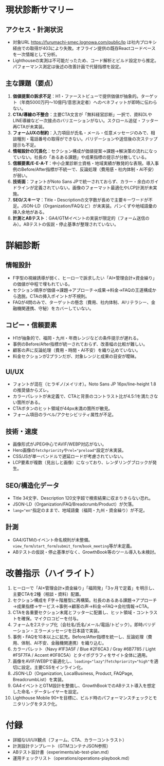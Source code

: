 # 現状診断サマリー

## アクセス・計測状況
- 対象URL https://furumachi-smec.lognowa.com/public/lp は社内プロキシ経由での取得が403により失敗。オフライン提供の既存Reactコードベースを一次情報として分析。
- Lighthouseの実測は不可能だったため、コード解析とビルド設定から推定。パフォーマンス測定は後述の改善計画で代替指標を設定。

## 主な課題（要点）
1. **価値提案の訴求不足**：H1・ファーストビューで提供価値が抽象的。ターゲット（年商5000万円～10億円/意思決定者）へのベネフィットが即時に伝わらない。
2. **CTA/導線の不整合**：主要CTA文言が「無料経営診断」一択で、資料DLやLINE導線など一次接点のバリエーションがない。スクロール追従・フッター再CTAが未実装。
3. **フォームUXの制約**：入力項目が氏名・メール・任意メッセージのみで、相談種別・電話番号の取得ができない。バリデーションや送信後の次ステップ提示も不足。
4. **情報設計の冗長化**：セクション構成が価値提案→課題→解決策の流れになっていない。社長の「あるある課題」や成果指標の提示が分散している。
5. **信頼要素/E-E-A-T**：中小企業診断士資格・地域実績が散発的な表現。導入事例のBefore/After指標が不統一で、反論処理（費用感・社内体制・AI不安）が弱い。
6. **技術面**：フォントがNoto Sans JPで統一されておらず、カラー・余白のガイドラインが定義されていない。画像のフォーマット最適化やLCP計測が未実施。
7. **SEO/スキーマ**：Title・Descriptionの文字数が長めで主要キーワードが不足。JSON-LD（Organization/FAQなど）が未実装。パンくずや地域語彙の挿入余地がある。
8. **計測とABテスト**：GA4/GTMイベントの実装が限定的（フォーム送信のみ）。ABテストの仮説・停止基準が整理されていない。

# 詳細診断

## 情報設計
- F字型の視線誘導が弱く、ヒーローで訴求したい「AI×管理会計×資金繰り」の価値が中程で埋もれている。
- セクション順序が価値→課題→アプローチ→成果→料金→FAQの王道構成から逸脱。CTAの挿入ポイントが不規則。
- FAQが4問のみで、ターゲットの懸念（費用、社内体制、AIリテラシー、金融機関連携、守秘）をカバーしていない。

## コピー・信頼要素
- H1が抽象的で、福岡・九州・年商レンジなどの条件提示が遅れる。
- 事例のBefore/After指標が統一されておらず、改善幅の比較が難しい。
- 顧客の声に反論処理（費用・時間・AI不安）を織り込めていない。
- 料金セクションが2プランだが、対象レンジと成果の目安が曖昧。

## UI/UX
- フォントが混在（ヒラギノ/メイリオ）。Noto Sans JP 16px/line-height 1.8の推奨値からズレ。
- カラーパレットが未定義で、CTAと背景のコントラスト比が4.5:1を満たさない箇所がある。
- CTAボタンのヒット領域が44px未満の箇所が散見。
- フォーム項目のラベル/アクセシビリティ属性が不足。

## 技術・速度
- 画像形式がJPEG中心でAVIF/WEBP対応がない。
- Hero画像の`fetchpriority`や`rel="preload"`設定が未実装。
- CSS/JSが単一バンドルで遅延ロードが考慮されていない。
- LCP要素が複数（見出しと画像）になっており、レンダリングブロックが発生。

## SEO/構造化データ
- Title 34文字、Description 120文字超で検索結果に収まりきらない恐れ。
- JSON-LD（Organization/FAQ/Breadcrumb/Product）が欠落。
- `lang="en"`指定のままで、地域語彙（福岡・九州・資金繰り）が不足。

## 計測
- GA4/GTMのイベント命名規則が未整備。`view_form`/`start_form`/`submit_form`/`book_meeting`等が未定義。
- ABテストの仮説・停止基準がなく、GrowthBook等のツール導入も未検討。

# 改善指示（ハイライト）
1. ヒーローで「AI×管理会計×資金繰り」「福岡発」「3ヶ月で定着」を明示し、主要CTAを2種（相談・資料）配置。
2. セクション構成を F字＋階層型に再構築。社長のあるある課題→アプローチ→成果指標→サービス→事例→顧客の声→料金→FAQ→会社情報→CTA。
3. CTAを各重要セクション末尾とフッターに配置し、ヒット領域・コントラストを確保。マイクロコピーを付与。
4. フォームを2ステップ化（会社名/氏名/メール/電話/トピック）。即時バリデーション・エラーメッセージを日本語で実装。
5. 事例・FAQを10本以上に拡充。Before/After指標を統一し、反論処理（費用、体制、AI不安、金融機関連携）を織り込む。
6. カラーパレット（Navy #1F3A5F / Blue #2F6CA3 / Gray #6B7785 / Light #F5F7FA / Accent #0F8C5A）とタイポグラフィをサイト全体に適用。
7. 画像をAVIF/WEBPで最適化し、`loading="lazy"`/`fetchpriority="high"`を適切に設定。主要CSSをインライン化。
8. JSON-LD（Organization, LocalBusiness, Product, FAQPage, BreadcrumbList）を実装。
9. GA4イベントとGTM設計を整備し、GrowthBookでのABテスト導入を想定した命名・データレイヤーを設定。
10. Lighthouse Mobile 90+を目標に、ビルド時のパフォーマンスチェックとモニタリングをタスク化。

# 付録
- 詳細なUI/UX観点（フォーム、CTA、カラーコントラスト）
- 計測設計テンプレート（GTMコンテナJSON参照）
- ABテスト設計書（experiments/ab-test-plan.md）
- 運用チェックリスト（operations/operations-playbook.md）
